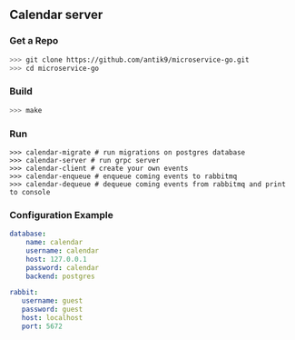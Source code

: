 ## Calendar server

### Get a Repo
```bash
>>> git clone https://github.com/antik9/microservice-go.git
>>> cd microservice-go
```

### Build

```bash
>>> make
```

### Run

```
>>> calendar-migrate # run migrations on postgres database
>>> calendar-server # run grpc server
>>> calendar-client # create your own events
>>> calendar-enqueue # enqueue coming events to rabbitmq
>>> calendar-dequeue # dequeue coming events from rabbitmq and print to console
```

### Configuration Example

```yaml
database:
    name: calendar
    username: calendar
    host: 127.0.0.1
    password: calendar
    backend: postgres

rabbit:
   username: guest
   password: guest
   host: localhost
   port: 5672
```
